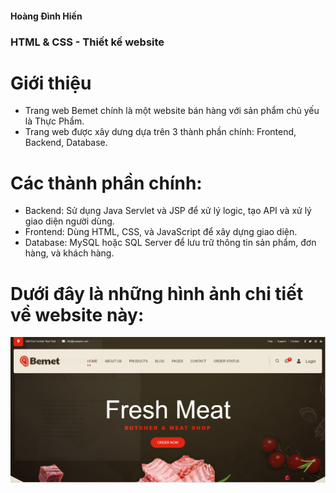 #### Hoàng Đình Hiến
 ### HTML & CSS - Thiết kế website 
 # Giới thiệu
 - Trang web Bemet chính là một website bán hàng với sản phẩm chủ yếu là Thực Phẩm.
 - Trang web được xây dưng dựa trên 3 thành phần chính: Frontend, Backend, Database.
 # Các thành phần chính:
  - Backend: Sử dụng Java Servlet và JSP để xử lý logic, tạo API và xử lý giao diện người dùng.
  - Frontend: Dùng HTML, CSS, và JavaScript để xây dựng giao diện.
  - Database: MySQL hoặc SQL Server để lưu trữ thông tin sản phẩm, đơn hàng, và khách hàng.
# Dưới đây là những hình ảnh chi tiết về website này:
![example](./images/home1.PNG)
